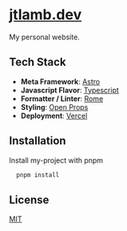 # [jtlamb.dev](https://jtlamb.dev)

My personal website.

## Tech Stack

- **Meta Framework**: [Astro](https://astro.build/)
- **Javascript Flavor**: [Typescript](https://typescriptlang.org/)
- **Formatter / Linter**: [Rome](https://rome.tools/)
- **Styling**: [Open Props](https://open-props.style/)
- **Deployment**: [Vercel](https://vercel.com/)

## Installation

Install my-project with pnpm

```bash
  pnpm install
```

## License

[MIT](https://choosealicense.com/licenses/mit/)
